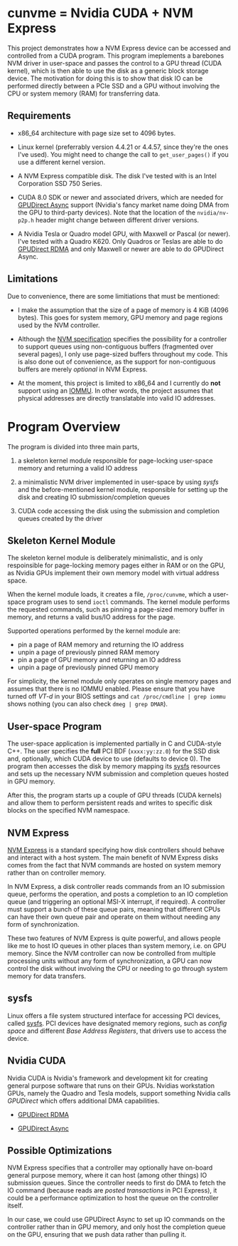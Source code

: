 cunvme = Nvidia CUDA + NVM Express
==================================

This project demonstrates how a NVM Express device can be accessed and 
controlled from a CUDA program. This program imeplements a barebones NVM driver 
in user-space and passes the control to a GPU thread (CUDA kernel), which is 
then able to use the disk as a generic block storage device.
The motivation for doing this is to show that disk IO can be performed
directly between a PCIe SSD and a GPU without involving the CPU or system
memory (RAM) for transferring data.


Requirements
---------------------------------
 * x86\_64 architecture with page size set to 4096 bytes.

 * Linux kernel (preferrably version 4.4.21 or 4.4.57, since they're 
   the ones I've used). You might need to change the call to 
   `get_user_pages()` if you use a different kernel version.

 * A NVM Express compatible disk. 
   The disk I've tested with is an Intel Corporation SSD 750 Series.

 * CUDA 8.0 SDK or newer and associated drivers, which are needed for 
   [GPUDirect Async](#nvidia-cuda) support (Nvidia's fancy market name doing 
   DMA from the GPU to third-party devices). Note that the location of the 
   `nvidia/nv-p2p.h` header might change between different driver versions.
    
 * A Nvidia Tesla or Quadro model GPU, with Maxwell or Pascal (or newer).
   I've tested with a Quadro K620. Only Quadros or Teslas are able to do
   [GPUDirect RDMA](#nvidia-cuda) and only Maxwell or newer are able to do 
   GPUDirect Async.


Limitations
---------------------------------
Due to convenience, there are some limitiations that must be mentioned:

 * I make the assumption that the size of a page of memory is 4 KiB 
   (4096 bytes). This goes for system memory, GPU memory and page regions
   used by the NVM controller.
   
 * Although the [NVM specification](#nvm-express) specifies the possibility
   for a controller to support queues using non-contiguous buffers (fragmented
   over several  pages), I only use page-sized buffers throughout my code. 
   This is also done out of convenience, as the support for non-contiguous 
   buffers are merely _optional_ in NVM  Express.

 * At the moment, this project is limited to x86\_64 and I currently do __not__
   support using an 
   [IOMMU](https://en.wikipedia.org/wiki/Input%E2%80%93output_memory_management_unit).
   In other words, the project assumes that physical addresses are directly 
   translatable into valid IO addresses.



Program Overview
==================================
The program is divided into three main parts,

 1. a skeleton kernel module responsible for page-locking user-space memory
    and returning a valid IO address

 2. a minimalistic NVM driver implemented in user-space by using _sysfs_ and
    the before-mentioned kernel module, responsible for setting up the disk
    and creating IO submission/completion queues

 3. CUDA code accessing the disk using the submission and completion queues 
    created by the driver


Skeleton Kernel Module
---------------------------------
The skeleton kernel module is deliberately minimalistic, and is only 
respoinsible for page-locking memory pages either in RAM or on the GPU, as
Nvidia GPUs implement their own memory model with virtual address space.

When the kernel module loads, it creates a file, `/proc/cunvme`, which a user-
space program uses to send `ioctl` commands. The kernel module performs the
requested commands, such as pinning a page-sized memory buffer in memory, and 
returns a valid bus/IO address for the page.

Supported operations performed by the kernel module are:
 * pin a page of RAM memory and returning the IO address
 * unpin a page of previously pinned RAM memory
 * pin a page of GPU memory and returning an IO address 
 * unpin a page of previously pinned GPU memory

For simplicity, the kernel module only operates on single memory pages and 
assumes that there is no IOMMU enabled. Please ensure that you have turned 
off _VT-d_ in your BIOS settings and `cat /proc/cmdline | grep iommu` shows 
nothing (you can also check `dmeg | grep DMAR`).


User-space Program
---------------------------------
The user-space application is implemented partially in C and CUDA-style C++.
The user specifies the __full__ PCI BDF (`xxxx:yy:zz.0`) for the SSD disk and,
optionally, which CUDA device to use (defaults to device 0). The program then
accesses the disk by memory mapping its [sysfs](#sysfs) resources and sets up
the necessary NVM submission and completion queues hosted in GPU memory.

After this, the program starts up a couple of GPU threads (CUDA kernels) and
allow them to perform persistent reads and writes to specific disk blocks on
the specified NVM namespace.


NVM Express
---------------------------------
[NVM Express](http://www.nvmexpress.org/wp-content/uploads/NVM_Express_1_2_1_Gold_20160603.pdf)
is a standard specifying how disk controllers should behave and interact with
a host system. The main benefit of NVM Express disks comes from the fact that
NVM commands are hosted on system memory rather than on controller memory.

In NVM Express, a disk controller reads commands from an IO submission queue,
performs the operation, and posts a completion to an IO completion queue (and
triggering an optional MSI-X interrupt, if required). A controller must 
support a bunch of these queue pairs, meaning that different CPUs can have 
their own queue pair and operate on them without needing any form of 
synchronization.

These two features of NVM Express is quite powerful, and allows people like me
to host IO queues in other places than system memory, i.e. on GPU memory. 
Since the NVM controller can now be controlled from multiple processing units
without any form of synchronization, a GPU can now control the disk without
involving the CPU or needing to go through system memory for data transfers.


sysfs
---------------------------------
Linux offers a file system structured interface for accessing PCI devices, 
called [sysfs](https://www.kernel.org/doc/Documentation/filesystems/sysfs-pci.txt). 
PCI devices have designated memory regions, such as _config space_ and 
different _Base Address Registers_, that drivers use to access the device.



Nvidia CUDA
---------------------------------
Nvidia CUDA is Nvidia's framework and development kit for creating general
purpose software that runs on their GPUs. Nvidias workstation GPUs, namely the
Quadro and Tesla models, support something Nvidia calls _GPUDirect_ which 
offers additional DMA capabilities.

 * [GPUDirect RDMA](http://docs.nvidia.com/cuda/gpudirect-rdma/#axzz4a6tqNDAe)

 * [GPUDirect Async](http://on-demand.gputechconf.com/gtc/2016/presentation/s6264-davide-rossetti-GPUDirect.pdf)



Possible Optimizations
---------------------------------
NVM Express specifies that a controller may optionally have on-board general
purpose memory, where it can host (among other things) IO submission queues.
Since the controller needs to first do DMA to fetch the IO command (because
reads are _posted transactions_ in PCI Express), it could be a performance
optimization to host the queue on the controller itself.

In our case, we could use GPUDirect Async to set up IO commands on the
controller rather than in GPU memory, and only host the completion queue
on the GPU, ensuring that we push data rather than pulling it.

